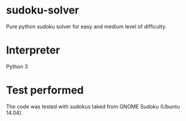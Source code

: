 # sudoku-solver
Pure python sudoku solver for easy and medium level of difficulty.
# Interpreter 
Python 3
# Test performed
The code was tested with sudokus taked from GNOME Sudoku (Ubuntu 14.04).

